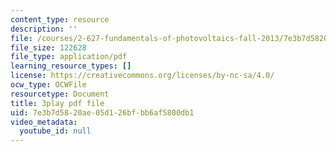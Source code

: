 ```yaml
---
content_type: resource
description: ''
file: /courses/2-627-fundamentals-of-photovoltaics-fall-2013/7e3b7d5820ae05d126bfbb6af5800db1_LOVZE9WalRE.pdf
file_size: 122628
file_type: application/pdf
learning_resource_types: []
license: https://creativecommons.org/licenses/by-nc-sa/4.0/
ocw_type: OCWFile
resourcetype: Document
title: 3play pdf file
uid: 7e3b7d58-20ae-05d1-26bf-bb6af5800db1
video_metadata:
  youtube_id: null
---
```

